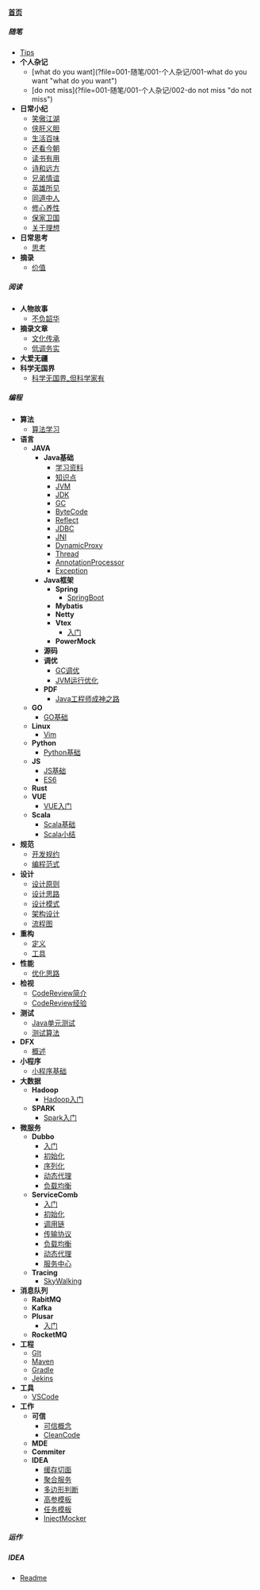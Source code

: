 
#### [首页](?file=home-首页)

##### 随笔
- [Tips](?file=001-随笔/000-Tips "Tips")
- **个人杂记**
    - [what do you want](?file=001-随笔/001-个人杂记/001-what do you want "what do you want")
    - [do not miss](?file=001-随笔/001-个人杂记/002-do not miss "do not miss")
- **日常小纪**
    - [笑傲江湖](?file=001-随笔/002-日常小纪/001-笑傲江湖 "笑傲江湖")
    - [侠肝义胆](?file=001-随笔/002-日常小纪/002-侠肝义胆 "侠肝义胆")
    - [生活百味](?file=001-随笔/002-日常小纪/003-生活百味 "生活百味")
    - [还看今朝](?file=001-随笔/002-日常小纪/004-还看今朝 "还看今朝")
    - [读书有用](?file=001-随笔/002-日常小纪/005-读书有用 "读书有用")
    - [诗和远方](?file=001-随笔/002-日常小纪/006-诗和远方 "诗和远方")
    - [兄弟情谊](?file=001-随笔/002-日常小纪/007-兄弟情谊 "兄弟情谊")
    - [英雄所见](?file=001-随笔/002-日常小纪/008-英雄所见 "英雄所见")
    - [同道中人](?file=001-随笔/002-日常小纪/009-同道中人 "同道中人")
    - [修心养性](?file=001-随笔/002-日常小纪/010-修心养性 "修心养性")
    - [保家卫国](?file=001-随笔/002-日常小纪/011-保家卫国 "保家卫国")
    - [关于理想](?file=001-随笔/002-日常小纪/012-关于理想 "关于理想")
- **日常思考**
    - [思考](?file=001-随笔/003-日常思考/001-思考 "思考")
- **摘录**
    - [价值](?file=001-随笔/004-摘录/001-价值 "价值")

##### 阅读
- **人物故事**
    - [不负韶华](?file=002-阅读/001-人物故事/001-不负韶华 "不负韶华")
- **摘录文章**
    - [文化传承](?file=002-阅读/002-摘录文章/001-文化传承 "文化传承")
    - [低调务实](?file=002-阅读/002-摘录文章/002-低调务实 "低调务实")
- **大爱无疆**
- **科学无国界**
    - [科学无国界_但科学家有](?file=002-阅读/004-科学无国界/001-科学无国界_但科学家有 "科学无国界_但科学家有")

##### 编程
- **算法**
    - [算法学习](?file=003-编程/001-算法/001-算法学习 "算法学习")
- **语言**
    - **JAVA**
        - **Java基础**
            - [学习资料](?file=003-编程/002-语言/001-JAVA/001-Java基础/001-学习资料 "学习资料")
            - [知识点](?file=003-编程/002-语言/001-JAVA/001-Java基础/002-知识点 "知识点")
            - [JVM](?file=003-编程/002-语言/001-JAVA/001-Java基础/003-JVM "JVM")
            - [JDK](?file=003-编程/002-语言/001-JAVA/001-Java基础/004-JDK "JDK")
            - [GC](?file=003-编程/002-语言/001-JAVA/001-Java基础/005-GC "GC")
            - [ByteCode](?file=003-编程/002-语言/001-JAVA/001-Java基础/006-ByteCode "ByteCode")
            - [Reflect](?file=003-编程/002-语言/001-JAVA/001-Java基础/007-Reflect "Reflect")
            - [JDBC](?file=003-编程/002-语言/001-JAVA/001-Java基础/008-JDBC "JDBC")
            - [JNI](?file=003-编程/002-语言/001-JAVA/001-Java基础/009-JNI "JNI")
            - [DynamicProxy](?file=003-编程/002-语言/001-JAVA/001-Java基础/010-DynamicProxy "DynamicProxy")
            - [Thread](?file=003-编程/002-语言/001-JAVA/001-Java基础/011-Thread "Thread")
            - [AnnotationProcessor](?file=003-编程/002-语言/001-JAVA/001-Java基础/012-AnnotationProcessor "AnnotationProcessor")
            - [Exception](?file=003-编程/002-语言/001-JAVA/001-Java基础/013-Exception "Exception")
        - **Java框架**
            - **Spring**
                - [SpringBoot](?file=003-编程/002-语言/001-JAVA/002-Java框架/001-Spring/001-SpringBoot "SpringBoot")
            - **Mybatis**
            - **Netty**
            - **Vtex**
                - [入门](?file=003-编程/002-语言/001-JAVA/002-Java框架/004-Vtex/001-入门 "入门")
            - **PowerMock**
        - **源码**
        - **调优**
            - [GC调优](?file=003-编程/002-语言/001-JAVA/004-调优/001-GC调优 "GC调优")
            - [JVM运行优化](?file=003-编程/002-语言/001-JAVA/004-调优/002-JVM运行优化 "JVM运行优化")
        - **PDF**
            - [Java工程师成神之路](?file=003-编程/002-语言/001-JAVA/100-PDF/001-Java工程师成神之路 "Java工程师成神之路")
    - **GO**
        - [GO基础](?file=003-编程/002-语言/002-GO/001-GO基础 "GO基础")
    - **Linux**
        - [Vim](?file=003-编程/002-语言/003-Linux/001-Vim "Vim")
    - **Python**
        - [Python基础](?file=003-编程/002-语言/004-Python/001-Python基础 "Python基础")
    - **JS**
        - [JS基础](?file=003-编程/002-语言/008-JS/001-JS基础 "JS基础")
        - [ES6](?file=003-编程/002-语言/008-JS/011-ES6 "ES6")
    - **Rust**
    - **VUE**
        - [VUE入门](?file=003-编程/002-语言/010-VUE/001-VUE入门 "VUE入门")
    - **Scala**
        - [Scala基础](?file=003-编程/002-语言/011-Scala/001-Scala基础 "Scala基础")
        - [Scala小结](?file=003-编程/002-语言/011-Scala/002-Scala小结 "Scala小结")
- **规范**
    - [开发规约](?file=003-编程/003-规范/001-开发规约 "开发规约")
    - [编程范式](?file=003-编程/003-规范/002-编程范式 "编程范式")
- **设计**
    - [设计原则](?file=003-编程/004-设计/001-设计原则 "设计原则")
    - [设计思路](?file=003-编程/004-设计/002-设计思路 "设计思路")
    - [设计模式](?file=003-编程/004-设计/003-设计模式 "设计模式")
    - [架构设计](?file=003-编程/004-设计/004-架构设计 "架构设计")
    - [流程图](?file=003-编程/004-设计/005-流程图 "流程图")
- **重构**
    - [定义](?file=003-编程/005-重构/001-定义 "定义")
    - [工具](?file=003-编程/005-重构/002-工具 "工具")
- **性能**
    - [优化思路](?file=003-编程/006-性能/001-优化思路 "优化思路")
- **检视**
    - [CodeReview简介](?file=003-编程/007-检视/001-CodeReview简介 "CodeReview简介")
    - [CodeReview经验](?file=003-编程/007-检视/002-CodeReview经验 "CodeReview经验")
- **测试**
    - [Java单元测试](?file=003-编程/008-测试/001-Java单元测试 "Java单元测试")
    - [测试算法](?file=003-编程/008-测试/002-测试算法 "测试算法")
- **DFX**
    - [概述](?file=003-编程/009-DFX/001-概述 "概述")
- **小程序**
    - [小程序基础](?file=003-编程/011-小程序/001-小程序基础 "小程序基础")
- **大数据**
    - **Hadoop**
        - [Hadoop入门](?file=003-编程/021-大数据/001-Hadoop/001-Hadoop入门 "Hadoop入门")
    - **SPARK**
        - [Spark入门](?file=003-编程/021-大数据/002-SPARK/001-Spark入门 "Spark入门")
- **微服务**
    - **Dubbo**
        - [入门](?file=003-编程/022-微服务/001-Dubbo/001-入门 "入门")
        - [初始化](?file=003-编程/022-微服务/001-Dubbo/002-初始化 "初始化")
        - [序列化](?file=003-编程/022-微服务/001-Dubbo/003-序列化 "序列化")
        - [动态代理](?file=003-编程/022-微服务/001-Dubbo/004-动态代理 "动态代理")
        - [负载均衡](?file=003-编程/022-微服务/001-Dubbo/005-负载均衡 "负载均衡")
    - **ServiceComb**
        - [入门](?file=003-编程/022-微服务/002-ServiceComb/001-入门 "入门")
        - [初始化](?file=003-编程/022-微服务/002-ServiceComb/002-初始化 "初始化")
        - [调用链](?file=003-编程/022-微服务/002-ServiceComb/003-调用链 "调用链")
        - [传输协议](?file=003-编程/022-微服务/002-ServiceComb/004-传输协议 "传输协议")
        - [负载均衡](?file=003-编程/022-微服务/002-ServiceComb/005-负载均衡 "负载均衡")
        - [动态代理](?file=003-编程/022-微服务/002-ServiceComb/006-动态代理 "动态代理")
        - [服务中心](?file=003-编程/022-微服务/002-ServiceComb/007-服务中心 "服务中心")
    - **Tracing**
        - [SkyWalking](?file=003-编程/022-微服务/003-Tracing/001-SkyWalking "SkyWalking")
- **消息队列**
    - **RabitMQ**
    - **Kafka**
    - **Plusar**
        - [入门](?file=003-编程/023-消息队列/003-Plusar/001-入门 "入门")
    - **RocketMQ**
- **工程**
    - [GIt](?file=003-编程/031-工程/001-GIt "GIt")
    - [Maven](?file=003-编程/031-工程/002-Maven "Maven")
    - [Gradle](?file=003-编程/031-工程/003-Gradle "Gradle")
    - [Jekins](?file=003-编程/031-工程/004-Jekins "Jekins")
- **工具**
    - [VSCode](?file=003-编程/032-工具/001-VSCode "VSCode")
- **工作**
    - **可信**
        - [可信概念](?file=003-编程/099-工作/001-可信/001-可信概念 "可信概念")
        - [CleanCode](?file=003-编程/099-工作/001-可信/002-CleanCode "CleanCode")
    - **MDE**
    - **Commiter**
    - **IDEA**
        - [缓存切面](?file=003-编程/099-工作/009-IDEA/001-缓存切面 "缓存切面")
        - [聚合服务](?file=003-编程/099-工作/009-IDEA/002-聚合服务 "聚合服务")
        - [多边形判断](?file=003-编程/099-工作/009-IDEA/003-多边形判断 "多边形判断")
        - [高参模板](?file=003-编程/099-工作/009-IDEA/004-高参模板 "高参模板")
        - [任务模板](?file=003-编程/099-工作/009-IDEA/005-任务模板 "任务模板")
        - [InjectMocker](?file=003-编程/099-工作/009-IDEA/006-InjectMocker "InjectMocker")

##### 运作

##### IDEA
- [Readme](?file=100-IDEA/000-Readme "Readme")
